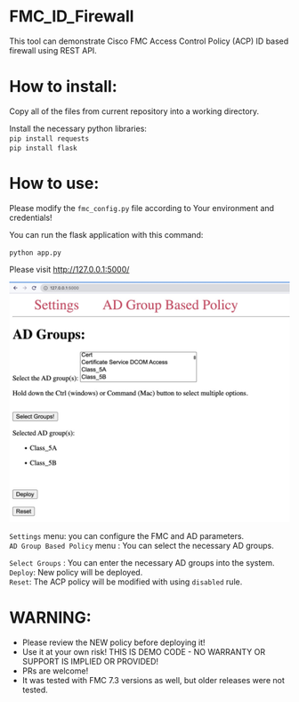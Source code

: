 # FMC_ID_Firewall


This tool can demonstrate Cisco FMC Access Control Policy (ACP) ID based firewall using REST API. 


# How to install:

  Copy all of the files from current repository into a working directory.    
  
  Install the necessary python libraries:  
  `pip install requests`  
  `pip install flask`  

# How to use:

Please modify the `fmc_config.py` file according to Your environment and credentials!   

You can run the flask application with this command:

`python app.py`


Please visit http://127.0.0.1:5000/ 

![Flask GUI](/flask_gui.jpg?raw=true "Flask GUI")

`Settings` menu: you can configure the FMC and AD parameters.  
`AD Group Based Policy` menu : You can select the necessary AD groups.  


`Select Groups` : You can enter the necessary AD groups into the system.  
`Deploy`: New policy will be deployed.  
`Reset`: The ACP policy will be modified with using `disabled` rule.  


# WARNING: 

- Please review the NEW policy before deploying it!  
- Use it at your own risk! THIS IS DEMO CODE - NO WARRANTY OR SUPPORT IS IMPLIED OR PROVIDED!  
- PRs are welcome!   
- It was tested with FMC 7.3 versions as well, but older releases were not tested.  
